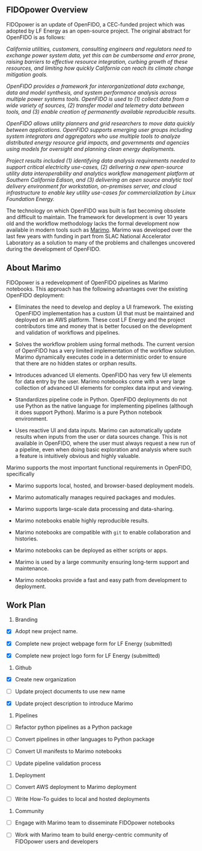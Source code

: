 ## FIDOpower Overview

FIDOpower is an update of OpenFIDO, a CEC-funded project which was adopted by LF Energy as an open-source project. The original abstract for OpenFIDO is as follows:

<I>
California utilities, customers, consulting engineers and regulators need to exchange power system data, yet this can be cumbersome and error prone, raising barriers to effective resource integration, curbing growth of these resources, and limiting how quickly California can reach its climate change mitigation goals. 

OpenFIDO provides a framework for interorganizational data exchange, data and model synthesis, and system performance analysis across multiple power systems tools. OpenFIDO is used to (1) collect data from a wide variety of sources, (2) transfer model and telemetry data between tools, and (3) enable creation of permanently available reproducible results. 

OpenFIDO allows utility planners and grid researchers to move data quickly between applications. OpenFIDO supports emerging user groups including system integrators and aggregators who use multiple tools to analyze distributed energy resource grid impacts, and governments and agencies using models for oversight and planning clean energy deployments. 

Project results included (1) identifying data analysis requirements needed to support critical electricity use-cases, (2) delivering a new open-source utility data interoperability and analytics workflow management platform at Southern California Edison, and (3) delivering an open source analytic tool delivery environment for workstation, on-premises server, and cloud infrastructure to enable key utility use-cases for commercialization by Linux Foundation Energy.
</I>

The technology on which OpenFIDO was built is fast becoming obsolete and difficult to maintain. The framework for development is over 10 years old and the workflow methodology lacks the formal development now available in modern tools such as [Marimo](https://marimo.io). Marimo was developed over the last few years with funding in part from SLAC National Accelerator Laboratory as a solution to many of the problems and challenges uncovered during the development of OpenFIDO.

## About Marimo

FIDOpower is a redevelopment of OpenFIDO pipelines as Marimo notebooks. This approach has the following advantages over the existing OpenFIDO deployment:

* Eliminates the need to develop and deploy a UI framework. The existing OpenFIDO implementation has a custom UI that must be maintained and deployed on an AWS platform. These cost LF Energy and the project contributors time and money that is better focused on the development and validation of workflows and pipelines.

* Solves the workflow problem using formal methods. The current version of OpenFIDO has a very limited implementation of the workflow solution. Marimo dynamically executes code in a deterministic order to ensure that there are no hidden states or orphan results.

* Introduces advanced UI elements. OpenFIDO has very few UI elements for data entry by the user. Marimo notebooks come with a very large collection of advanced UI elements for complex data input and viewing.

* Standardizes pipeline code in Python. OpenFIDO deployments do not use Python as the native language for implementing pipelines (although it does support Python). Marimo is a pure Python notebook environment.

* Uses reactive UI and data inputs. Marimo can automatically update results when inputs from the user or data sources change. This is not available in OpenFIDO, where the user must always request a new run of a pipeline, even when doing basic exploration and analysis where such a feature is intuitively obvious and highly valuable.

Marimo supports the most important functional requirements in OpenFIDO, specifically

* Marimo supports local, hosted, and browser-based deployment models. 

* Marimo automatically manages required packages and modules. 

* Marimo supports large-scale data processing and data-sharing. 

* Marimo notebooks enable highly reproducible results. 

* Marimo notebooks are compatible with `git` to enable collaboration and histories.

* Marimo notebooks can be deployed as either scripts or apps.

* Marimo is used by a large community ensuring long-term support and maintenance.

* Marimo notebooks provide a fast and easy path from development to deployment.

## Work Plan

1. Branding

- [x] Adopt new project name.

- [x] Complete new project webpage form for LF Energy (submitted)

- [x] Complete new project logo form for LF Energy (submitted)

1. Github

- [x] Create new organization

- [ ] Update project documents to use new name

- [x] Update project description to introduce Marimo

1. Pipelines

- [ ] Refactor python pipelines as a Python package

- [ ] Convert pipelines in other languages to Python package

- [ ] Convert UI manifests to Marimo notebooks

- [ ] Update pipeline validation process

1. Deployment

- [ ] Convert AWS deployment to Marimo deployment

- [ ] Write How-To guides to local and hosted deployments

1. Community

- [ ] Engage with Marimo team to disseminate FIDOpower notebooks

- [ ] Work with Marimo team to build energy-centric community of FIDOpower users and developers


